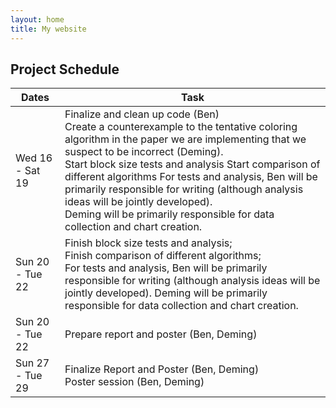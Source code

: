 ```yaml
---
layout: home
title: My website
---
```

## Project Schedule

| Dates           | Task                                                         |
| --------------- | ------------------------------------------------------------ |
| Wed 16 - Sat 19 | Finalize and clean up code (Ben)  <br />Create a counterexample to the tentative coloring algorithm in the paper we are implementing that we suspect to be incorrect (Deming).<br />Start block size tests and analysis Start comparison of different algorithms  For tests and analysis, Ben will be primarily responsible for writing (although analysis ideas will be jointly developed).<br />Deming will be primarily responsible for data collection and chart creation. |
| Sun 20 - Tue 22 | Finish block size tests and analysis;<br />Finish comparison of different algorithms;<br />For tests and analysis, Ben will be primarily responsible for writing (although analysis ideas will be jointly developed). Deming will be primarily responsible for data collection and chart creation. |
| Sun 20 - Tue 22 | Prepare report and poster (Ben, Deming)                      |
| Sun 27 - Tue 29 | Finalize Report and Poster (Ben, Deming)<br />Poster session (Ben, Deming) |

